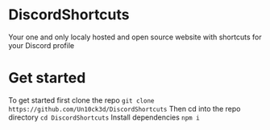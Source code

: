 # DiscordShortcuts
Your one and only localy hosted and open source website with shortcuts for your Discord profile

# Get started
To get started first clone the repo
`git clone https://github.com/Un10ck3d/DiscordShortcuts`
Then cd into the repo directory
`cd DiscordShortcuts`
Install dependencies
`npm i`
